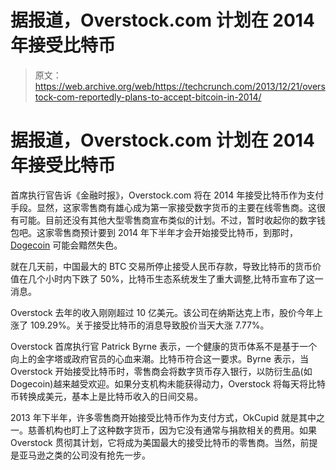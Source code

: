 # 据报道，Overstock.com 计划在 2014 年接受比特币

> 原文：<https://web.archive.org/web/https://techcrunch.com/2013/12/21/overstock-com-reportedly-plans-to-accept-bitcoin-in-2014/>

# 据报道，Overstock.com 计划在 2014 年接受比特币

首席执行官告诉《金融时报》，Overstock.com 将在 2014 年接受比特币作为支付手段。显然，这家零售商有雄心成为第一家接受数字货币的主要在线零售商。这很有可能。目前还没有其他大型零售商宣布类似的计划。不过，暂时收起你的数字钱包吧。这家零售商预计要到 2014 年下半年才会开始接受比特币，到那时， [Dogecoin](https://web.archive.org/web/20221208041441/http://www.ibtimes.co.uk/bitcoin-alternative-dogecoin-soars-900-other-crypto-currencies-suffer-1429823) 可能会黯然失色。

就在几天前，中国最大的 BTC 交易所停止接受人民币存款，导致比特币的货币价值在几个小时内下跌了 50%，比特币生态系统发生了重大调整,比特币宣布了这一消息。

Overstock 去年的收入刚刚超过 10 亿美元。该公司在纳斯达克上市，股价今年上涨了 109.29%。关于接受比特币的消息导致股价当天大涨 7.77%。

Overstock 首席执行官 Patrick Byrne 表示，一个健康的货币体系不是基于一个向上的金字塔或政府官员的心血来潮。比特币符合这一要求。Byrne 表示，当 Overstock 开始接受比特币时，零售商会将数字货币存入银行，以防衍生品(如 Dogecoin)越来越受欢迎。如果分支机构未能获得动力，Overstock 将每天将比特币转换成美元，基本上是比特币收入的日间交易。

2013 年下半年，许多零售商开始接受比特币作为支付方式，OkCupid 就是其中之一。慈善机构也盯上了这种数字货币，因为它没有通常与捐款相关的费用。如果 Overstock 贯彻其计划，它将成为美国最大的接受比特币的零售商。当然，前提是亚马逊之类的公司没有抢先一步。